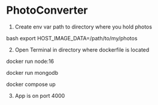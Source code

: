 # PhotoConverter

1. Create env var path to directory where you hold photos

bash export HOST_IMAGE_DATA=/path/to/my/photos

2. Open Terminal in directory where dockerfile is located
 
 docker run node:16
 
 docker run mongodb
 
 docker compose up

3. App is on port 4000
